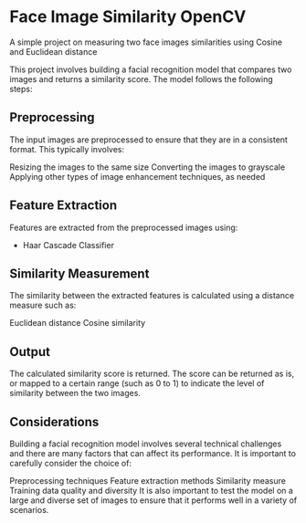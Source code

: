 # Face Image Similarity OpenCV
A simple project on measuring two face images similarities using Cosine and Euclidean distance

This project involves building a facial recognition model that compares two images and returns a similarity score. The model follows the following steps:

## Preprocessing

The input images are preprocessed to ensure that they are in a consistent format. This typically involves:

Resizing the images to the same size
Converting the images to grayscale
Applying other types of image enhancement techniques, as needed
## Feature Extraction

Features are extracted from the preprocessed images using:

- Haar Cascade Classifier
## Similarity Measurement

The similarity between the extracted features is calculated using a distance measure such as:

Euclidean distance
Cosine similarity

## Output

The calculated similarity score is returned. The score can be returned as is, or mapped to a certain range (such as 0 to 1) to indicate the level of similarity between the two images.

## Considerations

Building a facial recognition model involves several technical challenges and there are many factors that can affect its performance. It is important to carefully consider the choice of:

Preprocessing techniques
Feature extraction methods
Similarity measure
Training data quality and diversity
It is also important to test the model on a large and diverse set of images to ensure that it performs well in a variety of scenarios.
